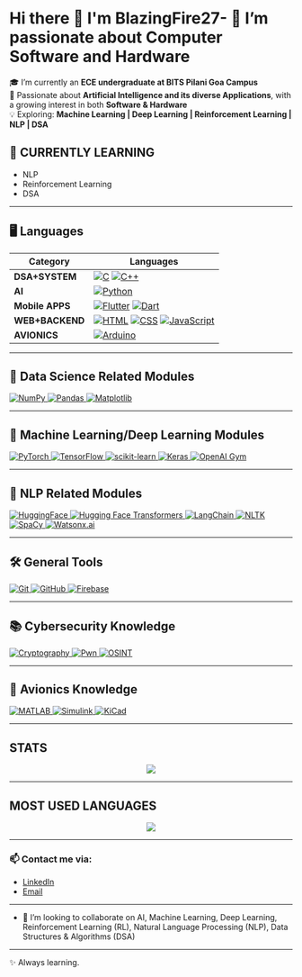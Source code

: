 # Hi there 👋 I'm BlazingFire27- 👀 I’m passionate about Computer Software and Hardware

🎓 I’m currently an **ECE undergraduate at BITS Pilani Goa Campus** <br/>🤖 Passionate about **Artificial Intelligence and its diverse Applications**, with a growing interest in both **Software & Hardware** <br/>💡 Exploring: **Machine Learning | Deep Learning | Reinforcement Learning | NLP | DSA**

## 🌱 CURRENTLY LEARNING
- NLP
- Reinforcement Learning
- DSA

---------
## 🖥️ **Languages**

| Category | Languages |
|---|---|
| **DSA+SYSTEM** | <a href="https://www.cprogramming.com/" target="_blank"><img src="https://img.shields.io/badge/-C-A8B9CC?style=flat&logo=c&logoColor=white" alt="C"/></a> <a href="https://www.cplusplus.com/" target="_blank"><img src="https://img.shields.io/badge/-C++-00599C?style=flat&logo=c%2B%2B&logoColor=white" alt="C++"/></a> |
| **AI** | <a href="https://www.python.org" target="_blank"><img src="https://img.shields.io/badge/-Python-3776AB?style=flat&logo=python&logoColor=white" alt="Python"/></a> |
| **Mobile APPS** | <a href="https://flutter.dev" target="_blank"><img src="https://img.shields.io/badge/-Flutter-02569B?style=flat&logo=flutter&logoColor=white" alt="Flutter"/></a> <a href="https://dart.dev" target="_blank"><img src="https://img.shields.io/badge/Dart-0175C2?style=flat&logo=dart&logoColor=white" alt="Dart"/></a> |
| **WEB+BACKEND** | <a href="https://developer.mozilla.org/en-US/docs/Web/HTML" target="_blank"><img src="https://img.shields.io/badge/-HTML-E34F26?style=flat&logo=html5&logoColor=white" alt="HTML"/></a> <a href="https://developer.mozilla.org/en-US/docs/Web/CSS" target="_blank"><img src="https://img.shields.io/badge/-CSS-1572B6?style=flat&logo=css3&logoColor=white" alt="CSS"/></a> <a href="https://developer.mozilla.org/en-US/docs/Web/JavaScript" target="_blank"><img src="https://img.shields.io/badge/JavaScript-F7DF1E?style=flat&logo=javascript&logoColor=black" alt="JavaScript"/></a> |
| **AVIONICS** | <a href="https://www.arduino.cc/" target="_blank"><img src="https://img.shields.io/badge/Arduino-00979D?style=flat&logo=arduino&logoColor=white" alt="Arduino"/></a> |

---
## 🔎  **Data Science Related Modules**

<p align="left">  
  <a href="https://numpy.org/" target="_blank">
    <img src="https://img.shields.io/badge/-NumPy-013243?style=flat&logo=numpy&logoColor=white" alt="NumPy"/>
  </a>
  <a href="https://pandas.pydata.org/" target="_blank">
    <img src="https://img.shields.io/badge/-Pandas-150458?style=flat&logo=pandas&logoColor=white" alt="Pandas"/>
  </a>
  <a href="https://matplotlib.org/" target="_blank">
    <img src="https://img.shields.io/badge/-Matplotlib-003B57?style=flat&logo=matplotlib&logoColor=white" alt="Matplotlib"/>
  </a>
</p>

---
## 🤖 **Machine Learning/Deep Learning Modules**

<p align="left">
  <a href="https://pytorch.org/" target="_blank">
    <img src="https://img.shields.io/badge/-PyTorch-EE4C2C?style=flat&logo=pytorch&logoColor=white" alt="PyTorch"/>
  </a>
  <a href="https://www.tensorflow.org/" target="_blank">
    <img src="https://img.shields.io/badge/-TensorFlow-FF6F00?style=flat&logo=tensorflow&logoColor=white" alt="TensorFlow"/>
  </a>
  <a href="https://scikit-learn.org/" target="_blank">
    <img src="https://img.shields.io/badge/-scikit--learn-F7931E?style=flat&logo=scikit-learn&logoColor=white" alt="scikit-learn"/>
  </a>
  <a href="https://keras.io/" target="_blank">
    <img src="https://img.shields.io/badge/-Keras-D00000?style=flat&logo=keras&logoColor=white" alt="Keras"/>
  </a>
  <a href="https://gym.openai.com/" target="_blank">
    <img src="https://img.shields.io/badge/-OpenAI%20Gym-0A0A0A?style=flat&logo=openai&logoColor=white" alt="OpenAI Gym"/>
  </a>
</p>

---

## 🤖 **NLP Related Modules**
<p align="left">
  <a href="https://huggingface.co/" target="_blank">
    <img src="https://img.shields.io/badge/-HuggingFace-FF3C00?style=flat&logo=huggingface&logoColor=white" alt="HuggingFace"/>
  </a>
  <a href="https://huggingface.co/docs/transformers/index" target="_blank">
    <img src="https://img.shields.io/badge/Transformers-FFD21E?style=flat&logo=huggingface&logoColor=black" alt="Hugging Face Transformers"/>
  </a>
  <a href="https://www.langchain.com/" target="_blank">
    <img src="https://img.shields.io/badge/-LangChain-000000?style=flat&logo=langchain&logoColor=white" alt="LangChain"/>
  </a>
  <a href="https://www.nltk.org/" target="_blank">
    <img src="https://img.shields.io/badge/-NLTK-CC0000?style=flat&logo=nltk&logoColor=white" alt="NLTK"/>
  </a>
  <a href="https://spacy.io/" target="_blank">
    <img src="https://img.shields.io/badge/-SpaCy-000000?style=flat&logo=spaCy&logoColor=white" alt="SpaCy"/>
  </a>
  <a href="https://www.ibm.com/watsonx/watsonx-ai" target="_blank">
    <img src="https://img.shields.io/badge/watsonx.ai-0530AD?style=flat&logo=ibm&logoColor=white" alt="Watsonx.ai"/>
  </a>
</p>

---

## 🛠️ **General Tools**

<p align="left">
  <a href="https://git-scm.com/" target="_blank">
    <img src="https://img.shields.io/badge/-Git-F05032?style=flat&logo=git&logoColor=white" alt="Git"/>
  </a>
  <a href="https://github.com/" target="_blank">
    <img src="https://img.shields.io/badge/-GitHub-181717?style=flat&logo=github&logoColor=white" alt="GitHub"/>
  </a>
  <a href="https://firebase.google.com/" target="_blank">
    <img src="https://img.shields.io/badge/-Firebase-FFCA28?style=flat&logo=firebase&logoColor=white" alt="Firebase"/>
  </a>
</p>

---

## 📚 **Cybersecurity Knowledge**

<p align="left">
  <a href="https://en.wikipedia.org/wiki/Cryptography" target="_blank">
    <img src="https://img.shields.io/badge/-Cryptography-000000?style=flat&logo=keybase&logoColor=white" alt="Cryptography"/>
  </a>
  <a href="https://en.wikipedia.org/wiki/Computer_security" target="_blank">
    <img src="https://img.shields.io/badge/-Pwn-00FF00?style=flat&logo=security&logoColor=white" alt="Pwn"/>
  </a>
  <a href="https://en.wikipedia.org/wiki/Open_source_intelligence" target="_blank">
    <img src="https://img.shields.io/badge/-OSINT-0000FF?style=flat&logo=searchengin&logoColor=white" alt="OSINT"/>
  </a>
</p>

---

## 🚀  **Avionics Knowledge**
<p align="left">
  <a href="https://www.mathworks.com/products/matlab.html" target="_blank">
    <img src="https://img.shields.io/badge/MATLAB-0076A8?style=flat&logo=mathworks&logoColor=white" alt="MATLAB"/>
  </a>
  <a href="https://www.mathworks.com/products/simulink.html" target="_blank">
    <img src="https://img.shields.io/badge/Simulink-0076A8?style=flat&logo=mathworks&logoColor=white" alt="Simulink"/>
  </a>
  <a href="https://www.kicad.org/" target="_blank">
    <img src="https://img.shields.io/badge/KiCad-314165?style=flat&logo=kicad&logoColor=white" alt="KiCad"/>
  </a>
</p>

---------

## **STATS**
<p align="center">
  <img src="https://github-readme-stats.vercel.app/api?username=BlazingFire27&show_icons=true&theme=tokyonight&include_all_commits=true&count_private=true"/>
</p>

---------

## **MOST USED LANGUAGES**
<p align="center">
  <img src="https://github-readme-stats.vercel.app/api/top-langs/?username=BlazingFire27&langs_count=8&theme=tokyonight"/>
</p>

---------

### 📫 Contact me via:
- [LinkedIn](https://www.linkedin.com/in/vaiebhav-shreevarshan-r-47b400326/)
- [Email](mailto:vaiebhav2007@gmail.com)

---------

- 💞️ I’m looking to collaborate on AI, Machine Learning, Deep Learning, Reinforcement Learning (RL), Natural Language Processing (NLP), Data Structures & Algorithms (DSA)

---------

✨ Always learning.
